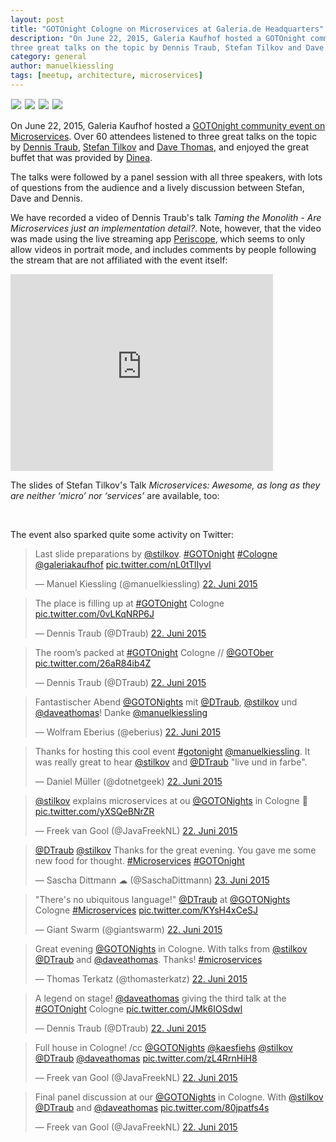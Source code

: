 ```yaml
---
layout: post
title: "GOTOnight Cologne on Microservices at Galeria.de Headquarters"
description: "On June 22, 2015, Galeria Kaufhof hosted a GOTOnight community event on Microservices. Over 60 attendees listended to
three great talks on the topic by Dennis Traub, Stefan Tilkov and Dave Thomas."
category: general
author: manuelkiessling
tags: [meetup, architecture, microservices]
---
```


<img style="border: 1px solid #eee;" src="{{ site.url }}/assets/images/2015-06-22-gotonight-cologne-on-microservices-tilkov-traub-thomas/gotonight-cologne-microservices-dennistraub-stefantilkov-davethomas-intro-presentation-thumbnail.png">
<img style="border: 1px solid #eee;" src="{{ site.url }}/assets/images/2015-06-22-gotonight-cologne-on-microservices-tilkov-traub-thomas/gotonight-cologne-microservices-dennistraub-stefantilkov-davethomas-lineup-thumbnail.png">
<img style="border: 1px solid #eee;" src="{{ site.url }}/assets/images/2015-06-22-gotonight-cologne-on-microservices-tilkov-traub-thomas/gotonight-cologne-microservices-dennistraub-stefantilkov-davethomas-dessert.png">
<img style="border: 1px solid #eee;" src="{{ site.url }}/assets/images/2015-06-22-gotonight-cologne-on-microservices-tilkov-traub-thomas/gotonight-cologne-microservices-stefantilkov2.jpeg">

<br clear="all">

On June 22, 2015, Galeria Kaufhof hosted a
[GOTOnight community event on Microservices](http://gotocon.com/berlin-2015/freeevent/index.jsp?eventOID=7123). Over 60
attendees listened to three great talks on the topic by [Dennis Traub](https://twitter.com/DTraub),
[Stefan Tilkov](https://twitter.com/stilkov) and [Dave Thomas](https://twitter.com/daveathomas), and enjoyed the great
buffet that was provided by [Dinea](http://www.dinea.de/).

The talks were followed by a panel session with all three speakers, with lots of questions from the audience and a
lively discussion between Stefan, Dave and Dennis.

We have recorded a video of Dennis Traub's talk <em>Taming the Monolith - Are Microservices just an implementation
detail?</em>. Note, however, that the video was made using the live streaming app
[Periscope](https://www.periscope.tv/), which seems to only allow videos in portrait mode, and includes comments by
people following the stream that are not affiliated with the event itself:

<iframe width="420" height="315" src="https://www.youtube.com/embed/_85fg_9eXLQ" frameborder="0" allowfullscreen></iframe>

<br clear="all">

The slides of Stefan Tilkov's Talk <em>Microservices: Awesome, as long as they are neither ‘micro’ nor ‘services’</em>
are available, too:

<script async class="speakerdeck-embed" data-id="ae63cff974a240d9959b47b8beae96a2" data-ratio="1.33333333333333" src="//speakerdeck.com/assets/embed.js"></script>

<br clear="all">

The event also sparked quite some activity on Twitter:

<blockquote class="twitter-tweet" lang="de"><p lang="en" dir="ltr">Last slide preparations by <a href="https://twitter.com/stilkov">@stilkov</a>. <a href="https://twitter.com/hashtag/GOTOnight?src=hash">#GOTOnight</a> <a href="https://twitter.com/hashtag/Cologne?src=hash">#Cologne</a> <a href="https://twitter.com/galeriakaufhof">@galeriakaufhof</a> <a href="http://t.co/nL0tTlIyvI">pic.twitter.com/nL0tTlIyvI</a></p>&mdash; Manuel Kiessling (@manuelkiessling) <a href="https://twitter.com/manuelkiessling/status/613011983403778048">22. Juni 2015</a></blockquote>
<script async src="//platform.twitter.com/widgets.js" charset="utf-8"></script>

<blockquote class="twitter-tweet" lang="de"><p lang="en" dir="ltr">The place is filling up at <a href="https://twitter.com/hashtag/GOTOnight?src=hash">#GOTOnight</a> Cologne <a href="http://t.co/0vLKqNRP6J">pic.twitter.com/0vLKqNRP6J</a></p>&mdash; Dennis Traub (@DTraub) <a href="https://twitter.com/DTraub/status/613012587249274880">22. Juni 2015</a></blockquote>
<script async src="//platform.twitter.com/widgets.js" charset="utf-8"></script>

<blockquote class="twitter-tweet" lang="de"><p lang="en" dir="ltr">The room’s packed at <a href="https://twitter.com/hashtag/GOTOnight?src=hash">#GOTOnight</a> Cologne // <a href="https://twitter.com/GOTOber">@GOTOber</a> <a href="http://t.co/26aR84ib4Z">pic.twitter.com/26aR84ib4Z</a></p>&mdash; Dennis Traub (@DTraub) <a href="https://twitter.com/DTraub/status/613039901978808320">22. Juni 2015</a></blockquote>
<script async src="//platform.twitter.com/widgets.js" charset="utf-8"></script>

<blockquote class="twitter-tweet" lang="de"><p lang="de" dir="ltr">Fantastischer Abend <a href="https://twitter.com/GOTONights">@GOTONights</a> mit <a href="https://twitter.com/DTraub">@DTraub</a>, <a href="https://twitter.com/stilkov">@stilkov</a> und <a href="https://twitter.com/daveathomas">@daveathomas</a>! Danke <a href="https://twitter.com/manuelkiessling">@manuelkiessling</a></p>&mdash; Wolfram Eberius (@eberius) <a href="https://twitter.com/eberius/status/613070248066084864">22. Juni 2015</a></blockquote>
<script async src="//platform.twitter.com/widgets.js" charset="utf-8"></script>

<blockquote class="twitter-tweet" lang="de"><p lang="en" dir="ltr">Thanks for hosting this cool event <a href="https://twitter.com/hashtag/gotonight?src=hash">#gotonight</a> <a href="https://twitter.com/manuelkiessling">@manuelkiessling</a>. It was really great to hear <a href="https://twitter.com/stilkov">@stilkov</a> and <a href="https://twitter.com/DTraub">@DTraub</a> &quot;live und in farbe&quot;.</p>&mdash; Daniel Müller (@dotnetgeek) <a href="https://twitter.com/dotnetgeek/status/613081919241232385">22. Juni 2015</a></blockquote>
<script async src="//platform.twitter.com/widgets.js" charset="utf-8"></script>

<blockquote class="twitter-tweet" lang="de"><p lang="en" dir="ltr"><a href="https://twitter.com/stilkov">@stilkov</a> explains microservices at ou <a href="https://twitter.com/GOTONights">@GOTONights</a> in Cologne 🙌 <a href="http://t.co/yXSQeBNrZR">pic.twitter.com/yXSQeBNrZR</a></p>&mdash; Freek van Gool (@JavaFreekNL) <a href="https://twitter.com/JavaFreekNL/status/613031721668345856">22. Juni 2015</a></blockquote>
<script async src="//platform.twitter.com/widgets.js" charset="utf-8"></script>

<blockquote class="twitter-tweet" lang="de"><p lang="en" dir="ltr"><a href="https://twitter.com/DTraub">@DTraub</a> <a href="https://twitter.com/stilkov">@stilkov</a> Thanks for the great evening. You gave me some new food for thought. <a href="https://twitter.com/hashtag/Microservices?src=hash">#Microservices</a> <a href="https://twitter.com/hashtag/GOTOnight?src=hash">#GOTOnight</a></p>&mdash; Sascha Dittmann ☁ (@SaschaDittmann) <a href="https://twitter.com/SaschaDittmann/status/613231493796728832">23. Juni 2015</a></blockquote>
<script async src="//platform.twitter.com/widgets.js" charset="utf-8"></script>

<blockquote class="twitter-tweet" lang="de"><p lang="en" dir="ltr">&quot;There&#39;s no ubiquitous language!&quot; <a href="https://twitter.com/DTraub">@DTraub</a> at <a href="https://twitter.com/GOTONights">@GOTONights</a> Cologne <a href="https://twitter.com/hashtag/Microservices?src=hash">#Microservices</a> <a href="http://t.co/KYsH4xCeSJ">pic.twitter.com/KYsH4xCeSJ</a></p>&mdash; Giant Swarm (@giantswarm) <a href="https://twitter.com/giantswarm/status/613027503481974784">22. Juni 2015</a></blockquote>
<script async src="//platform.twitter.com/widgets.js" charset="utf-8"></script>

<blockquote class="twitter-tweet" lang="de"><p lang="en" dir="ltr">Great evening <a href="https://twitter.com/GOTONights">@GOTONights</a> in Cologne. With talks from <a href="https://twitter.com/stilkov">@stilkov</a> <a href="https://twitter.com/DTraub">@DTraub</a> and <a href="https://twitter.com/daveathomas">@daveathomas</a>. Thanks! <a href="https://twitter.com/hashtag/microservices?src=hash">#microservices</a></p>&mdash; Thomas Terkatz (@thomasterkatz) <a href="https://twitter.com/thomasterkatz/status/613087488878510080">22. Juni 2015</a></blockquote>
<script async src="//platform.twitter.com/widgets.js" charset="utf-8"></script>

<blockquote class="twitter-tweet" lang="de"><p lang="en" dir="ltr">A legend on stage! <a href="https://twitter.com/daveathomas">@daveathomas</a> giving the third talk at the <a href="https://twitter.com/hashtag/GOTOnight?src=hash">#GOTOnight</a> Cologne <a href="http://t.co/JMk6IOSdwl">pic.twitter.com/JMk6IOSdwl</a></p>&mdash; Dennis Traub (@DTraub) <a href="https://twitter.com/DTraub/status/613044094206615552">22. Juni 2015</a></blockquote>
<script async src="//platform.twitter.com/widgets.js" charset="utf-8"></script>

<blockquote class="twitter-tweet" lang="de"><p lang="en" dir="ltr">Full house in Cologne! /cc <a href="https://twitter.com/GOTONights">@GOTONights</a> <a href="https://twitter.com/kaesfiehs">@kaesfiehs</a> <a href="https://twitter.com/stilkov">@stilkov</a> <a href="https://twitter.com/DTraub">@DTraub</a> <a href="https://twitter.com/daveathomas">@daveathomas</a> <a href="http://t.co/zL4RrnHiH8">pic.twitter.com/zL4RrnHiH8</a></p>&mdash; Freek van Gool (@JavaFreekNL) <a href="https://twitter.com/JavaFreekNL/status/613023665672859649">22. Juni 2015</a></blockquote>
<script async src="//platform.twitter.com/widgets.js" charset="utf-8"></script>

<blockquote class="twitter-tweet" lang="de"><p lang="en" dir="ltr">Final panel discussion at our <a href="https://twitter.com/GOTONights">@GOTONights</a> in Cologne. With <a href="https://twitter.com/stilkov">@stilkov</a> <a href="https://twitter.com/DTraub">@DTraub</a> and <a href="https://twitter.com/daveathomas">@daveathomas</a> <a href="http://t.co/80jpatfs4s">pic.twitter.com/80jpatfs4s</a></p>&mdash; Freek van Gool (@JavaFreekNL) <a href="https://twitter.com/JavaFreekNL/status/613064003615633408">22. Juni 2015</a></blockquote>
<script async src="//platform.twitter.com/widgets.js" charset="utf-8"></script>